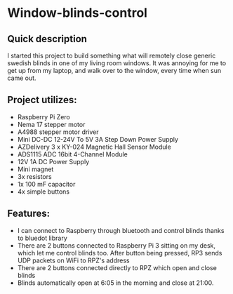 # Window-blinds-control

## Quick description

I started this project to build something what will remotely close generic swedish blinds in one of my living room windows. 
It was annoying for me to get up from my laptop, and walk over to the window, every time when sun came out.

## Project utilizes:
- Raspberry Pi Zero
- Nema 17 stepper motor
- A4988 stepper motor driver
- Mini DC-DC 12-24V To 5V 3A Step Down Power Supply
- AZDelivery 3 x KY-024 Magnetic Hall Sensor Module
- ADS1115 ADC 16bit 4-Channel Module
- 12V 1A DC Power Supply
- Mini magnet 
- 3x resistors 
- 1x 100 mF capacitor
- 4x simple buttons

## Features:
- I can connect to Raspberry through bluetooth and control blinds thanks to bluedot library
- There are 2 buttons connected to Raspberry Pi 3 sitting on my desk, which let me control blinds too. After button being pressed, RP3 sends UDP packets on WiFi to RPZ's address
- There are 2 buttons connected directly to RPZ which open and close blinds
- Blinds automatically open at 6:05 in the morning and close at 21:00.